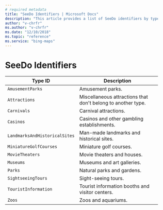 ```yaml
---
# required metadata
title: "SeeDo Identifiers | Microsoft Docs"
description: "This article provides a list of SeeDo identifiers by type ID and description."
author: "v-chrfr"
ms.author: "v-chrfr"
ms.date: "12/10/2018"
ms.topic: "reference"
ms.service: "bing-maps"
---
```


# SeeDo Identifiers

Type ID  | Description  
---------|---------
`AmusementParks` | Amusement parks.
`Attractions` | Miscellaneous attractions that don't belong to another type.
`Carnivals` | Carnival attractions.
`Casinos` | Casinos and other gambling establishments.
`LandmarksAndHistoricalSites` | Man-made landmarks and historical sites.
`MiniatureGolfCourses` | Miniature golf courses.
`MovieTheaters` | Movie theaters and houses.
`Museums` | Museums and art galleries.
`Parks` | Natural parks and gardens.
`SightseeingTours` | Sight-seeing tours.
`TouristInformation` | Tourist information booths and visitor centers.
`Zoos` | Zoos and aquariums.

